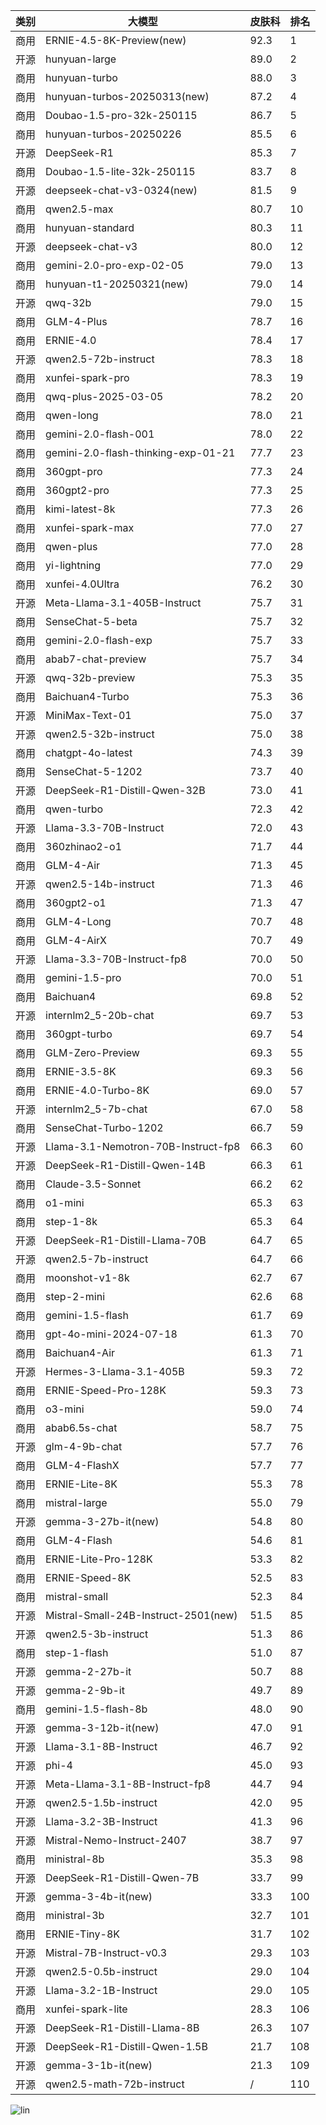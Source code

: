 
| 类别 | 大模型                         | 皮肤科 | 排名 |
|-----|------------------------------|---------|----|
|商用|ERNIE-4.5-8K-Preview(new)|92.3|1|
|开源|hunyuan-large|89.0|2|
|商用|hunyuan-turbo|88.0|3|
|商用|hunyuan-turbos-20250313(new)|87.2|4|
|商用|Doubao-1.5-pro-32k-250115|86.7|5|
|商用|hunyuan-turbos-20250226|85.5|6|
|开源|DeepSeek-R1|85.3|7|
|商用|Doubao-1.5-lite-32k-250115|83.7|8|
|开源|deepseek-chat-v3-0324(new)|81.5|9|
|商用|qwen2.5-max|80.7|10|
|商用|hunyuan-standard|80.3|11|
|开源|deepseek-chat-v3|80.0|12|
|商用|gemini-2.0-pro-exp-02-05|79.0|13|
|商用|hunyuan-t1-20250321(new)|79.0|14|
|开源|qwq-32b|79.0|15|
|商用|GLM-4-Plus|78.7|16|
|商用|ERNIE-4.0|78.4|17|
|开源|qwen2.5-72b-instruct|78.3|18|
|商用|xunfei-spark-pro|78.3|19|
|商用|qwq-plus-2025-03-05|78.2|20|
|商用|qwen-long|78.0|21|
|商用|gemini-2.0-flash-001|78.0|22|
|商用|gemini-2.0-flash-thinking-exp-01-21|77.7|23|
|商用|360gpt-pro|77.3|24|
|商用|360gpt2-pro|77.3|25|
|商用|kimi-latest-8k|77.3|26|
|商用|xunfei-spark-max|77.0|27|
|商用|qwen-plus|77.0|28|
|商用|yi-lightning|77.0|29|
|商用|xunfei-4.0Ultra|76.2|30|
|开源|Meta-Llama-3.1-405B-Instruct|75.7|31|
|商用|SenseChat-5-beta|75.7|32|
|商用|gemini-2.0-flash-exp|75.7|33|
|商用|abab7-chat-preview|75.7|34|
|开源|qwq-32b-preview|75.3|35|
|商用|Baichuan4-Turbo|75.3|36|
|开源|MiniMax-Text-01|75.0|37|
|开源|qwen2.5-32b-instruct|75.0|38|
|商用|chatgpt-4o-latest|74.3|39|
|商用|SenseChat-5-1202|73.7|40|
|开源|DeepSeek-R1-Distill-Qwen-32B|73.0|41|
|商用|qwen-turbo|72.3|42|
|开源|Llama-3.3-70B-Instruct|72.0|43|
|商用|360zhinao2-o1|71.7|44|
|商用|GLM-4-Air|71.3|45|
|开源|qwen2.5-14b-instruct|71.3|46|
|商用|360gpt2-o1|71.3|47|
|商用|GLM-4-Long|70.7|48|
|商用|GLM-4-AirX|70.7|49|
|开源|Llama-3.3-70B-Instruct-fp8|70.0|50|
|商用|gemini-1.5-pro|70.0|51|
|商用|Baichuan4|69.8|52|
|开源|internlm2_5-20b-chat|69.7|53|
|商用|360gpt-turbo|69.7|54|
|商用|GLM-Zero-Preview|69.3|55|
|商用|ERNIE-3.5-8K|69.3|56|
|商用|ERNIE-4.0-Turbo-8K|69.0|57|
|开源|internlm2_5-7b-chat|67.0|58|
|商用|SenseChat-Turbo-1202|66.7|59|
|开源|Llama-3.1-Nemotron-70B-Instruct-fp8|66.3|60|
|开源|DeepSeek-R1-Distill-Qwen-14B|66.3|61|
|商用|Claude-3.5-Sonnet|66.2|62|
|商用|o1-mini|65.3|63|
|商用|step-1-8k|65.3|64|
|开源|DeepSeek-R1-Distill-Llama-70B|64.7|65|
|开源|qwen2.5-7b-instruct|64.7|66|
|商用|moonshot-v1-8k|62.7|67|
|商用|step-2-mini|62.6|68|
|商用|gemini-1.5-flash|61.7|69|
|商用|gpt-4o-mini-2024-07-18|61.3|70|
|商用|Baichuan4-Air|61.3|71|
|开源|Hermes-3-Llama-3.1-405B|59.3|72|
|商用|ERNIE-Speed-Pro-128K|59.3|73|
|商用|o3-mini|59.0|74|
|商用|abab6.5s-chat|58.7|75|
|开源|glm-4-9b-chat|57.7|76|
|商用|GLM-4-FlashX|57.7|77|
|商用|ERNIE-Lite-8K|55.3|78|
|商用|mistral-large|55.0|79|
|开源|gemma-3-27b-it(new)|54.8|80|
|商用|GLM-4-Flash|54.6|81|
|商用|ERNIE-Lite-Pro-128K|53.3|82|
|商用|ERNIE-Speed-8K|52.5|83|
|商用|mistral-small|52.3|84|
|开源|Mistral-Small-24B-Instruct-2501(new)|51.5|85|
|开源|qwen2.5-3b-instruct|51.3|86|
|商用|step-1-flash|51.0|87|
|开源|gemma-2-27b-it|50.7|88|
|开源|gemma-2-9b-it|49.7|89|
|商用|gemini-1.5-flash-8b|48.0|90|
|开源|gemma-3-12b-it(new)|47.0|91|
|开源|Llama-3.1-8B-Instruct|46.7|92|
|开源|phi-4|45.0|93|
|开源|Meta-Llama-3.1-8B-Instruct-fp8|44.7|94|
|开源|qwen2.5-1.5b-instruct|42.0|95|
|开源|Llama-3.2-3B-Instruct|41.3|96|
|开源|Mistral-Nemo-Instruct-2407|38.7|97|
|商用|ministral-8b|35.3|98|
|开源|DeepSeek-R1-Distill-Qwen-7B|33.7|99|
|开源|gemma-3-4b-it(new)|33.3|100|
|商用|ministral-3b|32.7|101|
|商用|ERNIE-Tiny-8K|31.7|102|
|开源|Mistral-7B-Instruct-v0.3|29.3|103|
|开源|qwen2.5-0.5b-instruct|29.0|104|
|开源|Llama-3.2-1B-Instruct|29.0|105|
|商用|xunfei-spark-lite|28.3|106|
|开源|DeepSeek-R1-Distill-Llama-8B|26.3|107|
|开源|DeepSeek-R1-Distill-Qwen-1.5B|21.7|108|
|开源|gemma-3-1b-it(new)|21.3|109|
|开源|qwen2.5-math-72b-instruct|/|110|


![lin](../pic/皮肤科.png)
